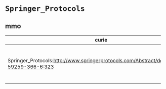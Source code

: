 # `Springer_Protocols`
## mmo
| curie                                                                                      |   usages | nodes                                                                                                                                                                                                                                                                                                                                             |
|--------------------------------------------------------------------------------------------|----------|---------------------------------------------------------------------------------------------------------------------------------------------------------------------------------------------------------------------------------------------------------------------------------------------------------------------------------------------------|
| Springer_Protocols:http://www.springerprotocols.com/Abstract/doi/10.1385/1-59259-366-6:323 |        3 | [http://purl.obolibrary.org/obo/MMO:0000364](https://bioregistry.io/http://purl.obolibrary.org/obo/MMO:0000364), [http://purl.obolibrary.org/obo/MMO:0000365](https://bioregistry.io/http://purl.obolibrary.org/obo/MMO:0000365), [http://purl.obolibrary.org/obo/MMO:0000367](https://bioregistry.io/http://purl.obolibrary.org/obo/MMO:0000367) |
